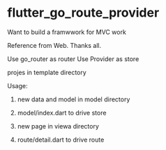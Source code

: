 # flutter_go_route_provider

Want to build a framwwork for MVC work

Reference from Web. Thanks all.


Use go_router as router
Use Provider as store

projes in template directory

Usage:

1. new data and model in model directory
2. model/index.dart to drive store

3. new page in viewa directory
4. route/detail.dart to drive route


